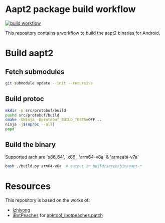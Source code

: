 # Aapt2 package build workflow

[![build workflow](https://github.com/revanced/aapt2/actions/workflows/build.yml/badge.svg)](https://github.com/revanced/aapt2/actions/workflows/build.yml)

This repository contains a workflow to build the aapt2 binaries for Android.

# Build aapt2
## Fetch submodules
```bash
git submodule update --init --recursive
```

## Build protoc
```bash
mkdir -p src/protobuf/build
pushd src/protobuf/build
cmake -GNinja -Dprotobuf_BUILD_TESTS=OFF ..
ninja -j$(nproc --all)
popd
```

## Build the binary
Supported arch are 'x86_64', 'x86', 'arm64-v8a' & 'armeabi-v7a'
```bash
bash ./build.py arm64-v8a  # output in build/$arch/bin/aapt-*
```

# Resources
This repository is based on the works of:
- [lzhiyong](https://github.com/lzhiyong/android-sdk-tools)
- [iBotPeaches](https://github.com/aosp-mirror/platform_frameworks_base/compare/main...iBotPeaches:platform_frameworks_base:apktool_14.0.0) for [apktool_ibotpeaches.patch](patches/apktool_ibotpeaches.patch])
